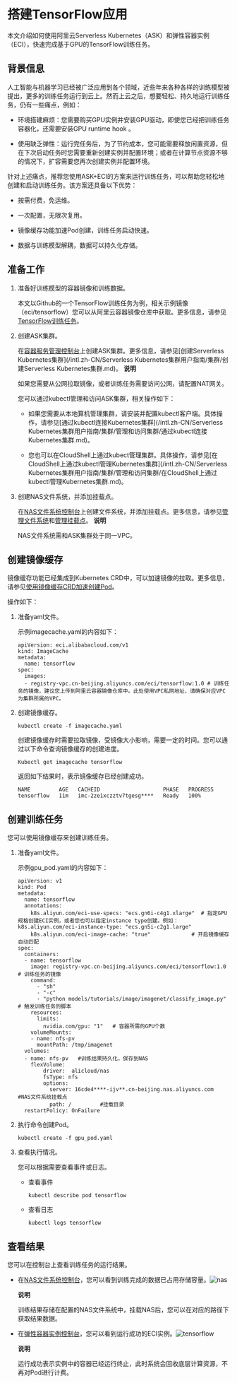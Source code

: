 搭建TensorFlow应用 
===================================

本文介绍如何使用阿里云Serverless Kubernetes（ASK）和弹性容器实例（ECI），快速完成基于GPU的TensorFlow训练任务。

背景信息 
-------------------------

人工智能与机器学习已经被广泛应用到各个领域，近些年来各种各样的训练模型被提出，更多的训练任务运行到云上。然而上云之后，想要轻松、持久地运行训练任务，仍有一些痛点，例如：

* 环境搭建麻烦：您需要购买GPU实例并安装GPU驱动，即使您已经把训练任务容器化，还需要安装GPU runtime hook 。

  

* 使用缺乏弹性：运行完任务后，为了节约成本，您可能需要释放闲置资源，但在下次启动任务时您需要重新创建实例并配置环境；或者在计算节点资源不够的情况下，扩容需要您再次创建实例并配置环境。

  




针对上述痛点，推荐您使用ASK+ECI的方案来运行训练任务，可以帮助您轻松地创建和启动训练任务。该方案还具备以下优势：

* 按需付费，免运维。

  

* 一次配置，无限次复用。

  

* 镜像缓存功能加速Pod创建，训练任务启动快速。

  

* 数据与训练模型解耦，数据可以持久化存储。

  




准备工作 
-------------------------

1. 准备好训练模型的容器镜像和训练数据。

   本文以Github的一个TensorFlow训练任务为例，相关示例镜像（eci/tensorflow）您可以从阿里云容器镜像仓库中获取。更多信息，请参见[TensorFlow训练任务](https://github.com/tensorflow/models?spm=ata.13261165.0.0.4e0c9e6eiEsp0z)。
   

2. 创建ASK集群。

   在[容器服务管理控制台](https://cs.console.aliyun.com/?spm=a2c4g.11186623.2.16.61a036c8iieu29&amp;accounttraceid=caa7f456b82e4e998e461e8bee1a3cb6xetj#/k8s/cluster/list)上创建ASK集群。更多信息，请参见[创建Serverless Kubernetes集群](/intl.zh-CN/Serverless Kubernetes集群用户指南/集群/创建Serverless Kubernetes集群.md)。
   **说明**

   如果您需要从公网拉取镜像，或者训练任务需要访问公网，请配置NAT网关。

   您可以通过kubectl管理和访问ASK集群，相关操作如下：
   * 如果您需要从本地算机管理集群，请安装并配置kubectl客户端。具体操作，请参见[通过kubectl连接Kubernetes集群](/intl.zh-CN/Serverless Kubernetes集群用户指南/集群/管理和访问集群/通过kubectl连接Kubernetes集群.md)。

     
   
   * 您也可以在CloudShell上通过kubect管理集群。具体操作，请参见[在CloudShell上通过kubectl管理Kubernetes集群](/intl.zh-CN/Serverless Kubernetes集群用户指南/集群/管理和访问集群/在CloudShell上通过kubectl管理Kubernetes集群.md)。

     
   

   

3. 创建NAS文件系统，并添加挂载点。

   在[NAS文件系统控制台](https://nasnext.console.aliyun.com/overview)上创建文件系统，并添加挂载点。更多信息，请参见[管理文件系统]()和[管理挂载点]()。
   **说明**

   NAS文件系统需和ASK集群处于同一VPC。
   




创建镜像缓存 
---------------------------

镜像缓存功能已经集成到Kubernetes CRD中，可以加速镜像的拉取。更多信息，请参见[使用镜像缓存CRD加速创建Pod]()。

操作如下：

1. 准备yaml文件。

   示例imagecache.yaml的内容如下：

       apiVersion: eci.alibabacloud.com/v1
       kind: ImageCache
       metadata:
         name: tensorflow
       spec:
         images:
         - registry-vpc.cn-beijing.aliyuncs.com/eci/tensorflow:1.0 # 训练任务的镜像，建议您上传到阿里云容器镜像仓库中。此处使用VPC私网地址，请确保对应VPC为集群所属的VPC。

   

2. 创建镜像缓存。

       kubectl create -f imagecache.yaml

   

   创建镜像缓存时需要拉取镜像，受镜像大小影响，需要一定的时间。您可以通过以下命令查询镜像缓存的创建进度。

       Kubectl get imagecache tensorflow

   

   返回如下结果时，表示镜像缓存已经创建成功。

       NAME         AGE   CACHEID                    PHASE   PROGRESS
       tensorflow   11m   imc-2ze1xczztv7tgesg****   Ready   100%

   




创建训练任务 
---------------------------

您可以使用镜像缓存来创建训练任务。

1. 准备yaml文件。

   示例gpu_pod.yaml的内容如下：

       apiVersion: v1
       kind: Pod
       metadata:
         name: tensorflow
         annotations:
           k8s.aliyun.com/eci-use-specs: "ecs.gn6i-c4g1.xlarge"  # 指定GPU规格创建ECI实例，或者您也可以指定instance type创建。例如：k8s.aliyun.com/eci-instance-type: "ecs.gn5i-c2g1.large"
           k8s.aliyun.com/eci-image-cache: "true"             # 开启镜像缓存自动匹配
       spec:
         containers:
         - name: tensorflow
           image: registry-vpc.cn-beijing.aliyuncs.com/eci/tensorflow:1.0 # 训练任务的镜像
           command:
             - "sh"
             - "-c"
             - "python models/tutorials/image/imagenet/classify_image.py" # 触发训练任务的脚本
           resources:
             limits:
               nvidia.com/gpu: "1"   # 容器所需的GPU个数
           volumeMounts:
           - name: nfs-pv
             mountPath: /tmp/imagenet
         volumes:   
         - name: nfs-pv   #训练结果持久化，保存到NAS
           flexVolume:
               driver:  alicloud/nas
               fsType: nfs
               options:
                 server: 16cde4****-ijv**.cn-beijing.nas.aliyuncs.com     #NAS文件系统挂载点
                 path: /         #挂载目录
         restartPolicy: OnFailure

   

2. 执行命令创建Pod。

       kubectl create -f gpu_pod.yaml

   

3. 查看执行情况。

   您可以根据需要查看事件或日志。
   * 查看事件

         kubectl describe pod tensorflow

     
   
   * 查看日志

         kubectl logs tensorflow

     
   

   




查看结果 
-------------------------

您可以在控制台上查看训练任务的运行结果。

* 在[NAS文件系统控制台](https://nasnext.console.aliyun.com/overview)，您可以看到训练完成的数据已占用存储容量。![nas ](https://static-aliyun-doc.oss-accelerate.aliyuncs.com/assets/img/zh-CN/4758242161/p238671.png)

  **说明**

  训练结果存储在配置的NAS文件系统中，挂载NAS后，您可以在对应的路径下获取结果数据。
  

* 在[弹性容器实例控制台](https://eci.console.aliyun.com)，您可以看到运行成功的ECI实例。![tensorflow](https://static-aliyun-doc.oss-accelerate.aliyuncs.com/assets/img/zh-CN/4758242161/p238638.png)

  **说明**

  运行成功表示实例中的容器已经运行终止，此时系统会回收底层计算资源，不再对Pod进行计费。
  



